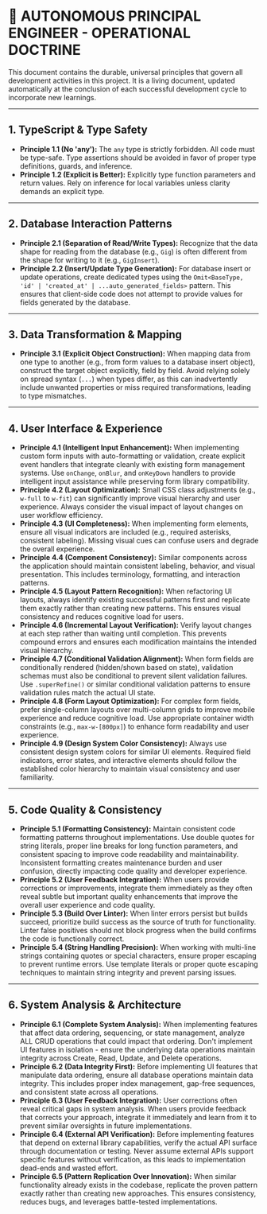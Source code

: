 # 🎯 AUTONOMOUS PRINCIPAL ENGINEER - OPERATIONAL DOCTRINE

This document contains the durable, universal principles that govern all development activities in this project. It is a living document, updated automatically at the conclusion of each successful development cycle to incorporate new learnings.

---

## 1. TypeScript & Type Safety

- **Principle 1.1 (No 'any'):** The `any` type is strictly forbidden. All code must be type-safe. Type assertions should be avoided in favor of proper type definitions, guards, and inference.
- **Principle 1.2 (Explicit is Better):** Explicitly type function parameters and return values. Rely on inference for local variables unless clarity demands an explicit type.

---

## 2. Database Interaction Patterns

- **Principle 2.1 (Separation of Read/Write Types):** Recognize that the data shape for reading from the database (e.g., `Gig`) is often different from the shape for writing to it (e.g., `GigInsert`).
- **Principle 2.2 (Insert/Update Type Generation):** For database insert or update operations, create dedicated types using the `Omit<BaseType, 'id' | 'created_at' | ...auto_generated_fields>` pattern. This ensures that client-side code does not attempt to provide values for fields generated by the database.

---

## 3. Data Transformation & Mapping

- **Principle 3.1 (Explicit Object Construction):** When mapping data from one type to another (e.g., from form values to a database insert object), construct the target object explicitly, field by field. Avoid relying solely on spread syntax (`...`) when types differ, as this can inadvertently include unwanted properties or miss required transformations, leading to type mismatches.

---

## 4. User Interface & Experience

- **Principle 4.1 (Intelligent Input Enhancement):** When implementing custom form inputs with auto-formatting or validation, create explicit event handlers that integrate cleanly with existing form management systems. Use `onChange`, `onBlur`, and `onKeyDown` handlers to provide intelligent input assistance while preserving form library compatibility.
- **Principle 4.2 (Layout Optimization):** Small CSS class adjustments (e.g., `w-full` to `w-fit`) can significantly improve visual hierarchy and user experience. Always consider the visual impact of layout changes on user workflow efficiency.
- **Principle 4.3 (UI Completeness):** When implementing form elements, ensure all visual indicators are included (e.g., required asterisks, consistent labeling). Missing visual cues can confuse users and degrade the overall experience.
- **Principle 4.4 (Component Consistency):** Similar components across the application should maintain consistent labeling, behavior, and visual presentation. This includes terminology, formatting, and interaction patterns.
- **Principle 4.5 (Layout Pattern Recognition):** When refactoring UI layouts, always identify existing successful patterns first and replicate them exactly rather than creating new patterns. This ensures visual consistency and reduces cognitive load for users.
- **Principle 4.6 (Incremental Layout Verification):** Verify layout changes at each step rather than waiting until completion. This prevents compound errors and ensures each modification maintains the intended visual hierarchy.
- **Principle 4.7 (Conditional Validation Alignment):** When form fields are conditionally rendered (hidden/shown based on state), validation schemas must also be conditional to prevent silent validation failures. Use `.superRefine()` or similar conditional validation patterns to ensure validation rules match the actual UI state.
- **Principle 4.8 (Form Layout Optimization):** For complex form fields, prefer single-column layouts over multi-column grids to improve mobile experience and reduce cognitive load. Use appropriate container width constraints (e.g., `max-w-[800px]`) to enhance form readability and user experience.
- **Principle 4.9 (Design System Color Consistency):** Always use consistent design system colors for similar UI elements. Required field indicators, error states, and interactive elements should follow the established color hierarchy to maintain visual consistency and user familiarity.

---

## 5. Code Quality & Consistency

- **Principle 5.1 (Formatting Consistency):** Maintain consistent code formatting patterns throughout implementations. Use double quotes for string literals, proper line breaks for long function parameters, and consistent spacing to improve code readability and maintainability. Inconsistent formatting creates maintenance burden and user confusion, directly impacting code quality and developer experience.
- **Principle 5.2 (User Feedback Integration):** When users provide corrections or improvements, integrate them immediately as they often reveal subtle but important quality enhancements that improve the overall user experience and code quality.
- **Principle 5.3 (Build Over Linter):** When linter errors persist but builds succeed, prioritize build success as the source of truth for functionality. Linter false positives should not block progress when the build confirms the code is functionally correct.
- **Principle 5.4 (String Handling Precision):** When working with multi-line strings containing quotes or special characters, ensure proper escaping to prevent runtime errors. Use template literals or proper quote escaping techniques to maintain string integrity and prevent parsing issues.

---

## 6. System Analysis & Architecture

- **Principle 6.1 (Complete System Analysis):** When implementing features that affect data ordering, sequencing, or state management, analyze ALL CRUD operations that could impact that ordering. Don't implement UI features in isolation - ensure the underlying data operations maintain integrity across Create, Read, Update, and Delete operations.
- **Principle 6.2 (Data Integrity First):** Before implementing UI features that manipulate data ordering, ensure all database operations maintain data integrity. This includes proper index management, gap-free sequences, and consistent state across all operations.
- **Principle 6.3 (User Feedback Integration):** User corrections often reveal critical gaps in system analysis. When users provide feedback that corrects your approach, integrate it immediately and learn from it to prevent similar oversights in future implementations.
- **Principle 6.4 (External API Verification):** Before implementing features that depend on external library capabilities, verify the actual API surface through documentation or testing. Never assume external APIs support specific features without verification, as this leads to implementation dead-ends and wasted effort.
- **Principle 6.5 (Pattern Replication Over Innovation):** When similar functionality already exists in the codebase, replicate the proven pattern exactly rather than creating new approaches. This ensures consistency, reduces bugs, and leverages battle-tested implementations.
